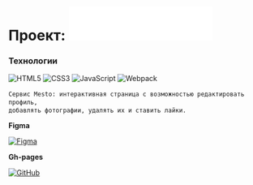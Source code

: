 # Проект: ![logo](./src/images/logo.svg)

### Технологии

![HTML5](https://img.shields.io/badge/html5-%23E34F26.svg?style=for-the-badge&logo=html5&logoColor=white) ![CSS3](https://img.shields.io/badge/css3-%231572B6.svg?style=for-the-badge&logo=css3&logoColor=white) ![JavaScript](https://img.shields.io/badge/javascript-%23323330.svg?style=for-the-badge&logo=javascript&logoColor=%23F7DF1E) ![Webpack](https://img.shields.io/badge/webpack-%238DD6F9.svg?style=for-the-badge&logo=webpack&logoColor=black)

```
Сервис Mesto: интерактивная страница с возможностью редактировать профиль, 
добавлять фотографии, удалять их и ставить лайки.
```

**Figma**

[![Figma](https://img.shields.io/badge/figma-%23F24E1E.svg?style=for-the-badge&logo=figma&logoColor=white)](https://www.figma.com/file/2cn9N9jSkmxD84oJik7xL7/JavaScript.-Sprint-4?node-id=0%3A1)

**Gh-pages**

[![GitHub](https://img.shields.io/badge/github-%23121011.svg?style=for-the-badge&logo=github&logoColor=white)](https://muunger.github.io/mesto/)